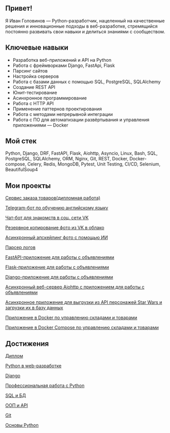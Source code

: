 ## Привет!
Я Иван Головинов — Python-разработчик, нацеленный на качественные решения и инновационные подходы в веб-разработке, стремящийся постоянно развивать свои навыки и делиться знаниями с сообществом.

## Ключевые навыки
- Разработка веб-приложений и API на Python  
- Работа с фреймворками Django, FastApi, Flask  
- Парсинг сайтов  
- Настройка серверов  
- Работа с базами данных с помощью SQL, PostgreSQL, SQLAlchemy  
- ​​​​​​Создание REST API  
- Юнит-тестирование  
- Асинхронное программирование  
- Работа с HTTP API  
- Применение паттернов проектирования  
- Работа с методами непрерывной интеграции  
- Работа с ПО для автоматизации развёртывания и управления приложениями — Docker  

## Мой стек
Python, Django, DRF, FastAPI, Flask, Aiohttp, Asyncio, Linux, Bash, SQL, PostgreSQL, SQLAlchemy, ORM, Nginx, Git, REST, Docker, Docker-compose, Celery, Redis, MongoDB, Pytest, Unit Testing, CI/CD, Selenium, BeautifulSoup4

## Мои проекты

[Сервис заказа товаров(дипломная работа)](https://github.com/topclassprogrammer/orders)  

[Telegram-бот по обучению английскому языку](https://github.com/topclassprogrammer/English_cards)

[Чат-бот для знакомств в соц. сети VK](https://github.com/topclassprogrammer/VKinder)

[Резервное копирование фото из VK в облако](https://github.com/topclassprogrammer/VK_backup_photos)

[Асинхронный апскейлинг фото с помощью ИИ](https://github.com/topclassprogrammer/celery_upscale)

[Парсер логов](https://github.com/topclassprogrammer/log_parser)

[FastAPI-приложение для работы с объявлениями](https://github.com/topclassprogrammer/fastapi_ads_with_auth)

[Flask-приложение для работы с объявлениями](https://github.com/topclassprogrammer/flask_api_ads)

[Django-приложение для работы с объявлениями](https://github.com/topclassprogrammer/first_django_project)

[Асинхронный веб-сервер Aiohttp с приложением для работы с объявлениями](https://github.com/topclassprogrammer/aiohttp_api_ads)

[Асинхронное приложение для выгрузки из API персонажей Star Wars и загрузки их в базу данных](https://github.com/topclassprogrammer/asyncio_swapi)

[Приложение в Docker по управлению складами и товарами](https://github.com/topclassprogrammer/stocks_products_docker)

[Приложение в Docker Compose по управлению складами и товарами](https://github.com/topclassprogrammer/stocks_products_docker_compose)

## Достижения

[Диплом](https://github.com/topclassprogrammer/topclassprogrammer/blob/main/diploma.jpg)

[Python в web-разработке](https://github.com/topclassprogrammer/topclassprogrammer/blob/main/py_web.pdf)

[Django](https://github.com/topclassprogrammer/topclassprogrammer/blob/main/django.pdf)

[Профессиональная работа с Python](https://github.com/topclassprogrammer/topclassprogrammer/blob/main/py_pro.pdf)

[SQL и БД](https://github.com/topclassprogrammer/topclassprogrammer/blob/main/db.pdf)

[ООП и API](https://github.com/topclassprogrammer/topclassprogrammer/blob/main/oop_api.pdf)

[Git](https://github.com/topclassprogrammer/topclassprogrammer/blob/main/git.pdf)

[Основы Python](https://github.com/topclassprogrammer/topclassprogrammer/blob/main/py_basic.pdf)
